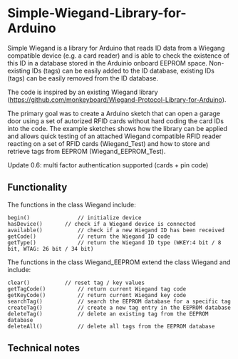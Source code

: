 # Simple-Wiegand-Library-for-Arduino

Simple Wiegand is a library for Arduino that reads ID data from a Wiegang compatible device (e.g. a card reader) and is able to check the existence of this ID in a database stored in the Arduinio onboard EEPROM space. Non-existing IDs (tags) can be easily added to the ID database, existing IDs (tags) can be easily removed from the ID database.

The code is inspired by an existing Wiegand library (https://github.com/monkeyboard/Wiegand-Protocol-Library-for-Arduino).

The primary goal was to create a Arduino sketch that can open a garage door using a set of autorized RFID cards without hard coding the card IDs into the code. The example sketches shows how the library can be applied and allows quick testing of an attached Wiegand compatible RFID reader reacting on a set of RFID cards (Wiegand_Test) and how to store and retrieve tags from EEPROM (Wiegand_EEPROM_Test).

Update 0.6: multi factor authentication supported (cards + pin code)

## Functionality
The functions in the class Wiegand include:
```
begin()               // initialize device
hasDevice()	      // check if a Wiegand device is connected
available()           // check if a new Wiegand ID has been received
getCode()             // return the Wiegand ID code
getType()             // return the Wiegand ID type (WKEY:4 bit / 8 bit, WTAG: 26 bit / 34 bit)
```

The functions in the class Wiegand_EEPROM extend the class Wiegand and include:
```
clear()		      // reset tag / key values
getTagCode()	      // return current Wiegand tag code
getKeyCode()	      // return current Wiegand key code
searchTag()           // search the EEPROM database for a specific tag
createTag()           // create a new tag entry in the EEPROM database
deleteTag()           // delete an existing tag from the EEPROM database
deleteAll()           // delete all tags from the EEPROM database
```

## Technical notes
<to be added>
